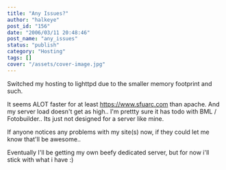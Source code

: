 ```yaml
---
title: "Any Issues?"
author: "halkeye"
post_id: "156"
date: "2006/03/11 20:48:46"
post_name: "any_issues"
status: "publish"
category: "Hosting"
tags: []
cover: "/assets/cover-image.jpg"
---
```


Switched my hosting to lighttpd due to the smaller memory footprint and such.

It seems ALOT faster for at least https://www.sfuarc.com than apache. And my server load doesn't get as high.. I'm prettty sure it has todo with BML / Fotobuilder.. Its just not designed for a server like mine.

If anyone notices any problems with my site(s) now, if they could let me know that'll be awesome..

Eventually I'll be getting my own beefy dedicated server, but for now i'll stick with what i have :)
